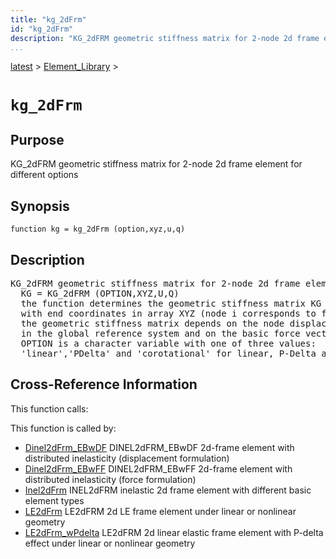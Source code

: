 ```yaml
---
title: "kg_2dFrm"
id: "kg_2dFrm"
description: "KG_2dFRM geometric stiffness matrix for 2-node 2d frame element for different options"
...
```


<!-- <a name="_top"></a> -->
<!-- <div><a href="../../.autoindex.md">Home</a> &gt;  -->
 <a href="#">latest</a> &gt; <a href=".autoindex.md">Element_Library</a> &gt; 
<!-- kg_2dFrm.m</div> -->

<!--<table width="100%"><tr><td align="left"><a href="../../.autoindex.md"><img alt="<" border="0" src="../../left.png">&nbsp;Master index</a></td>
<td align="right"><a href=".autoindex.md">Index for latest\Element_Library&nbsp;<img alt=">" border="0" src="../../right.png"></a></td></tr></table>-->
# `kg_2dFrm`



## <a name="_name"></a>Purpose


KG_2dFRM geometric stiffness matrix for 2-node 2d frame element for different options

<!-- <div class="box"><strong>KG_2dFRM geometric stiffness matrix for 2-node 2d frame element for different options</strong></div> -->

## <a name="_synopsis"></a>Synopsis

`function kg = kg_2dFrm (option,xyz,u,q)` 

## Description


<pre class="comment">KG_2dFRM geometric stiffness matrix for 2-node 2d frame element for different options
  KG = KG_2dFRM (OPTION,XYZ,U,Q)
  the function determines the geometric stiffness matrix KG of a 2-node 2d frame element
  with end coordinates in array XYZ (node i corresponds to first column and node j to second);
  the geometric stiffness matrix depends on the node displacement values in array U (ndfx2)
  in the global reference system and on the basic force vector Q;
  OPTION is a character variable with one of three values:
  'linear','PDelta' and 'corotational' for linear, P-Delta and corotational geometry, resp.</pre>
<!-- <div class="fragment"><pre class="comment">KG_2dFRM geometric stiffness matrix for 2-node 2d frame element for different options
  KG = KG_2dFRM (OPTION,XYZ,U,Q)
  the function determines the geometric stiffness matrix KG of a 2-node 2d frame element
  with end coordinates in array XYZ (node i corresponds to first column and node j to second);
  the geometric stiffness matrix depends on the node displacement values in array U (ndfx2)
  in the global reference system and on the basic force vector Q;
  OPTION is a character variable with one of three values:
  'linear','PDelta' and 'corotational' for linear, P-Delta and corotational geometry, resp.</pre></div> -->

<!-- crossreference -->
## <a name="_cross"></a>Cross-Reference Information

This function calls:
<ul style="list-style-image:url(../../matlabicon.gif)">
</ul>

This function is called by:
<ul style="list-style-image:url(../../matlabicon.gif)">
<li><a href="Dinel2dFrm_EBwDF.md" class="code" title="function ElemResp = Dinel2dFrm_EBwDF (action,el_no,xyz,ElemData,ElemState)">Dinel2dFrm_EBwDF</a>	DINEL2dFRM_EBwDF 2d-frame element with distributed inelasticity (displacement formulation)</li><li><a href="Dinel2dFrm_EBwFF.md" class="code" title="function ElemResp = Dinel2dFrm_EBwFF (action,el_no,xyz,ElemData,ElemState)">Dinel2dFrm_EBwFF</a>	DINEL2dFRM_EBwFF 2d-frame element with distributed inelasticity (force formulation)</li><li><a href="Inel2dFrm.md" class="code" title="function ElemResp = Inel2dFrm (action,el_no,xyz,ElemData,ElemState)">Inel2dFrm</a>	INEL2dFRM inelastic 2d frame element with different basic element types</li><li><a href="LE2dFrm.md" class="code" title="function ElemResp = LE2dFrm (action,el_no,xyz,ElemData,ElemState)">LE2dFrm</a>	LE2dFRM 2d LE frame element under linear or nonlinear geometry</li><li><a href="LE2dFrm_wPdelta.md" class="code" title="function ElemResp = LE2dFrm_wPdelta (action,el_no,xyz,ElemData,ElemState)">LE2dFrm_wPdelta</a>	LE2dFRM 2d linear elastic frame element with P-delta effect under linear or nonlinear geometry</li></ul>
<!-- crossreference -->




<!-- <hr><address>Generated on Mon 15-Feb-2021 18:38:47 by <strong><a href="http://www.artefact.tk/software/matlab/m2html/" title="Matlab Documentation in HTML">m2html</a></strong> &copy; 2005</address> -->